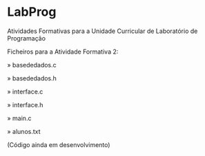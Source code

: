 # LabProg
Atividades Formativas para a Unidade Curricular de Laboratório de Programação

Ficheiros para a Atividade Formativa 2:

» basededados.c

» basededados.h

» interface.c

» interface.h

» main.c

» alunos.txt

(Código ainda em desenvolvimento)
